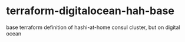 # terraform-digitalocean-hah-base
base terraform definition of hashi-at-home consul cluster, but on digital ocean
